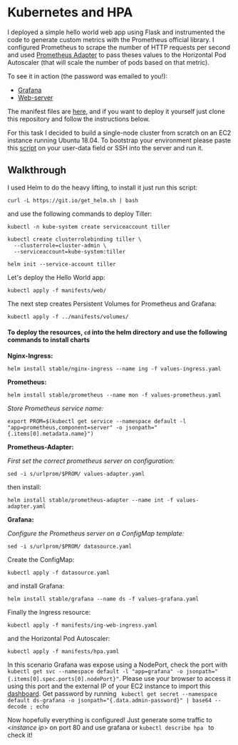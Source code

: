 # Kubernetes and HPA
I deployed a simple hello world web app using Flask and instrumented the code to generate custom metrics with the Prometheus official library. I configured Prometheus to scrape the number of HTTP requests per second and used [Prometheus Adapter](https://github.com/helm/charts/tree/master/stable/prometheus-adapter) to pass theses values to the Horizontal Pod Autoscaler (that will scale the number of pods based on that metric).   

To see it in action (the password was emailed to you!): 
- [Grafana](http://34.200.243.150:32575/)
- [Web-server](http://34.200.243.150/)  
  
  

The manifest files are [here](github.com/csouto/k8sHPA/manifest/), and if you want to deploy it yourself just clone this repository and follow the instructions below.

For this task I decided to build a single-node cluster from scratch on an EC2 instance running Ubuntu 18.04. 
To bootstrap your environment please paste this  [script](github.com/csouto/k8sHPA/bootstrap.sh) on your user-data field or SSH into the server and run it.



## Walkthrough
I used Helm to do the heavy lifting, to install it just run this script:

```shell
curl -L https://git.io/get_helm.sh | bash
```

and use the following commands to deploy Tiller:
```shell
kubectl -n kube-system create serviceaccount tiller

kubectl create clusterrolebinding tiller \
  --clusterrole=cluster-admin \
  --serviceaccount=kube-system:tiller

helm init --service-account tiller
```
Let's deploy the Hello World app:
```shell
kubectl apply -f manifests/web/
```
The next step creates Persistent Volumes for Prometheus and Grafana:
```shell
kubectl apply -f ../manifests/volumes/
```
  
  

#### To deploy the resources, ` cd ` into the helm directory and use the following commands to install charts ####    
**Nginx-Ingress:**
```shell
helm install stable/nginx-ingress --name ing -f values-ingress.yaml
```


**Prometheus:**
```shell
helm install stable/prometheus --name mon -f values-prometheus.yaml
````
  
*Store Prometheus service name:*
```shell
export PROM=$(kubectl get service --namespace default -l "app=prometheus,component=server" -o jsonpath="{.items[0].metadata.name}")
```



**Prometheus-Adapter:**

*First set the correct prometheus server on configuration:*
```shell
sed -i s/urlprom/$PROM/ values-adapter.yaml
```
then install:
```shell
helm install stable/prometheus-adapter --name int -f values-adapter.yaml
````


**Grafana:**  

*Configure the Prometheus server on a ConfigMap template:*
```shell
sed -i s/urlprom/$PROM/ datasource.yaml
```

Create the ConfigMap:
```shell
kubectl apply -f datasource.yaml
```
and install Grafana:
```shell
helm install stable/grafana --name ds -f values-grafana.yaml
```
  
Finally the Ingress resource:
```shell
kubectl apply -f manifests/ing-web-ingress.yaml
```
  
  
and the Horizontal Pod Autoscaler:
```shell
kubectl apply -f manifests/hpa.yaml
```  
  
  In this scenario Grafana was expose using a NodePort, check the port with `kubectl get svc --namespace default -l "app=grafana" -o jsonpath="{.items[0].spec.ports[0].nodePort}"`.
  Please use your browser to access it using this port and the external IP of your EC2 instance to import this [dashboard](github.com/csouto/K8sHPA/dashboard.json).  Get password by running ` kubectl get secret --namespace default ds-grafana -o jsonpath="{.data.admin-password}" | base64 --decode ; echo`
  
Now hopefully everything is configured! Just generate some traffic to <*instance ip*> on port 80 and use grafana or `kubectl describe hpa ` to check it!
